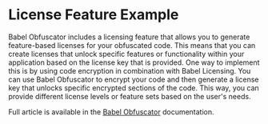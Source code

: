 # License Feature Example
Babel Obfuscator includes a licensing feature that allows you to generate feature-based licenses for your obfuscated code. This means that you can create licenses that unlock specific features or functionality within your application based on the license key that is provided.
One way to implement this is by using code encryption in combination with Babel Licensing. You can use Babel Obfuscator to encrypt your code and then generate a license key that unlocks specific encrypted sections of the code. This way, you can provide different license levels or feature sets based on the user's needs.

Full article is available in the [Babel Obfuscator](https://docs.babelfor.net/examples/code-encryption/feature-based-licenses) documentation.


